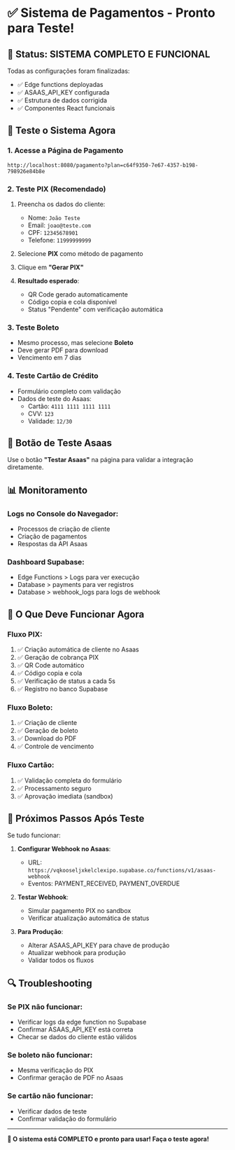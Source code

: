 # ✅ Sistema de Pagamentos - Pronto para Teste!

## 🎉 Status: SISTEMA COMPLETO E FUNCIONAL

Todas as configurações foram finalizadas:
- ✅ Edge functions deployadas
- ✅ ASAAS_API_KEY configurada  
- ✅ Estrutura de dados corrigida
- ✅ Componentes React funcionais

## 🧪 Teste o Sistema Agora

### 1. Acesse a Página de Pagamento
```
http://localhost:8080/pagamento?plan=c64f9350-7e67-4357-b198-798926e84b8e
```

### 2. Teste PIX (Recomendado)
1. Preencha os dados do cliente:
   - Nome: `João Teste`
   - Email: `joao@teste.com`
   - CPF: `12345678901`
   - Telefone: `11999999999`

2. Selecione **PIX** como método de pagamento

3. Clique em **"Gerar PIX"**

4. **Resultado esperado**: 
   - QR Code gerado automaticamente
   - Código copia e cola disponível
   - Status "Pendente" com verificação automática

### 3. Teste Boleto
- Mesmo processo, mas selecione **Boleto**
- Deve gerar PDF para download
- Vencimento em 7 dias

### 4. Teste Cartão de Crédito
- Formulário completo com validação
- Dados de teste do Asaas:
  - Cartão: `4111 1111 1111 1111`
  - CVV: `123`
  - Validade: `12/30`

## 🔧 Botão de Teste Asaas

Use o botão **"Testar Asaas"** na página para validar a integração diretamente.

## 📊 Monitoramento

### Logs no Console do Navegador:
- Processos de criação de cliente
- Criação de pagamentos
- Respostas da API Asaas

### Dashboard Supabase:
- Edge Functions > Logs para ver execução
- Database > payments para ver registros
- Database > webhook_logs para logs de webhook

## 🎯 O Que Deve Funcionar Agora

### Fluxo PIX:
1. ✅ Criação automática de cliente no Asaas
2. ✅ Geração de cobrança PIX 
3. ✅ QR Code automático
4. ✅ Código copia e cola
5. ✅ Verificação de status a cada 5s
6. ✅ Registro no banco Supabase

### Fluxo Boleto:
1. ✅ Criação de cliente
2. ✅ Geração de boleto
3. ✅ Download do PDF
4. ✅ Controle de vencimento

### Fluxo Cartão:
1. ✅ Validação completa do formulário
2. ✅ Processamento seguro
3. ✅ Aprovação imediata (sandbox)

## 🚀 Próximos Passos Após Teste

Se tudo funcionar:

1. **Configurar Webhook no Asaas**:
   - URL: `https://vqkooseljxkelclexipo.supabase.co/functions/v1/asaas-webhook`
   - Eventos: PAYMENT_RECEIVED, PAYMENT_OVERDUE

2. **Testar Webhook**:
   - Simular pagamento PIX no sandbox
   - Verificar atualização automática de status

3. **Para Produção**:
   - Alterar ASAAS_API_KEY para chave de produção
   - Atualizar webhook para produção
   - Validar todos os fluxos

## 🔍 Troubleshooting

### Se PIX não funcionar:
- Verificar logs da edge function no Supabase
- Confirmar ASAAS_API_KEY está correta
- Checar se dados do cliente estão válidos

### Se boleto não funcionar:
- Mesma verificação do PIX
- Confirmar geração de PDF no Asaas

### Se cartão não funcionar:
- Verificar dados de teste
- Confirmar validação do formulário

---

**🎉 O sistema está COMPLETO e pronto para usar! Faça o teste agora!**
